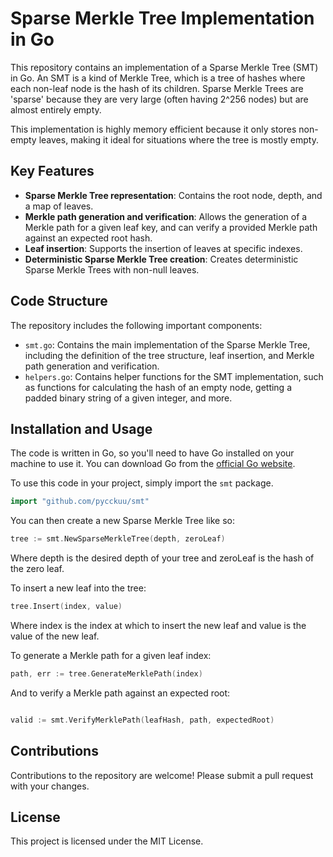 # Sparse Merkle Tree Implementation in Go

This repository contains an implementation of a Sparse Merkle Tree (SMT) in Go. An SMT is a kind of Merkle Tree, which is a tree of hashes where each non-leaf node is the hash of its children. Sparse Merkle Trees are 'sparse' because they are very large (often having 2^256 nodes) but are almost entirely empty.

This implementation is highly memory efficient because it only stores non-empty leaves, making it ideal for situations where the tree is mostly empty.

## Key Features

- **Sparse Merkle Tree representation**: Contains the root node, depth, and a map of leaves.
- **Merkle path generation and verification**: Allows the generation of a Merkle path for a given leaf key, and can verify a provided Merkle path against an expected root hash.
- **Leaf insertion**: Supports the insertion of leaves at specific indexes.
- **Deterministic Sparse Merkle Tree creation**: Creates deterministic Sparse Merkle Trees with non-null leaves.

## Code Structure

The repository includes the following important components:

- `smt.go`: Contains the main implementation of the Sparse Merkle Tree, including the definition of the tree structure, leaf insertion, and Merkle path generation and verification.
- `helpers.go`: Contains helper functions for the SMT implementation, such as functions for calculating the hash of an empty node, getting a padded binary string of a given integer, and more.

## Installation and Usage

The code is written in Go, so you'll need to have Go installed on your machine to use it. You can download Go from the [official Go website](https://golang.org/).

To use this code in your project, simply import the `smt` package.

```go
import "github.com/pycckuu/smt"
```

You can then create a new Sparse Merkle Tree like so:

```go
tree := smt.NewSparseMerkleTree(depth, zeroLeaf)
```
Where depth is the desired depth of your tree and zeroLeaf is the hash of the zero leaf.

To insert a new leaf into the tree:

```go
tree.Insert(index, value)
```

Where index is the index at which to insert the new leaf and value is the value of the new leaf.

To generate a Merkle path for a given leaf index:

```go
path, err := tree.GenerateMerklePath(index)
```
And to verify a Merkle path against an expected root:

```go

valid := smt.VerifyMerklePath(leafHash, path, expectedRoot)
```

## Contributions
Contributions to the repository are welcome! Please submit a pull request with your changes.

## License
This project is licensed under the MIT License.
